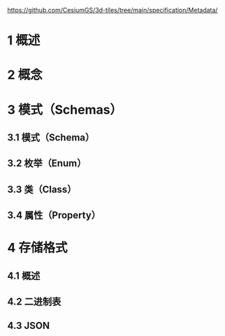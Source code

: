 https://github.com/CesiumGS/3d-tiles/tree/main/specification/Metadata/

# 1 概述



# 2 概念



# 3 模式（Schemas）



## 3.1 模式（Schema）



## 3.2 枚举（Enum）



## 3.3 类（Class）



## 3.4 属性（Property）





# 4 存储格式



## 4.1 概述



## 4.2 二进制表



## 4.3 JSON



